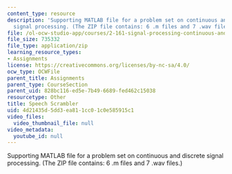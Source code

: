 ```yaml
---
content_type: resource
description: 'Supporting MATLAB file for a problem set on continuous and discrete
  signal processing. (The ZIP file contains: 6 .m files and 7 .wav files.)'
file: /ol-ocw-studio-app/courses/2-161-signal-processing-continuous-and-discrete-fall-2008/4d21435d5dd3ea811cc01c0e585915c1_Speech_Scrambler.zip
file_size: 735332
file_type: application/zip
learning_resource_types:
- Assignments
license: https://creativecommons.org/licenses/by-nc-sa/4.0/
ocw_type: OCWFile
parent_title: Assignments
parent_type: CourseSection
parent_uid: 828bc116-ed5e-7b49-6689-fed462c15038
resourcetype: Other
title: Speech Scrambler
uid: 4d21435d-5dd3-ea81-1cc0-1c0e585915c1
video_files:
  video_thumbnail_file: null
video_metadata:
  youtube_id: null
---
```

Supporting MATLAB file for a problem set on continuous and discrete signal processing. (The ZIP file contains: 6 .m files and 7 .wav files.)